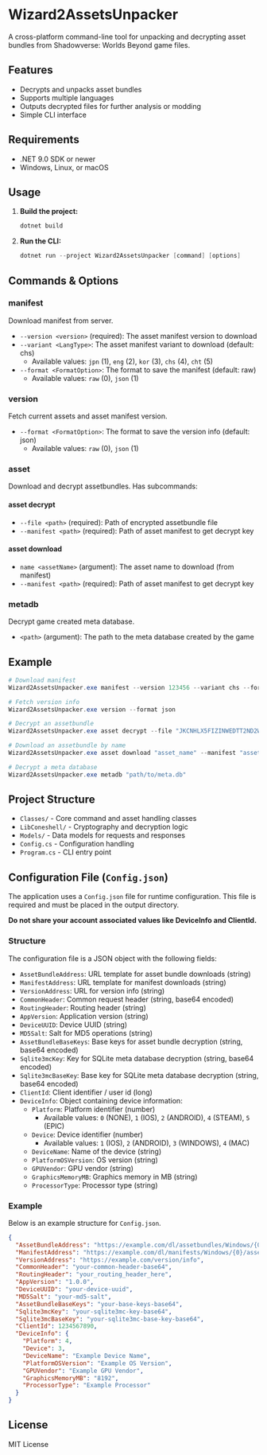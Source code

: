 # Wizard2AssetsUnpacker

A cross-platform command-line tool for unpacking and decrypting asset bundles from Shadowverse: Worlds Beyond game files.

## Features

- Decrypts and unpacks asset bundles
- Supports multiple languages
- Outputs decrypted files for further analysis or modding
- Simple CLI interface

## Requirements

- .NET 9.0 SDK or newer
- Windows, Linux, or macOS

## Usage

1. **Build the project:**

   ```powershell
   dotnet build
   ```

2. **Run the CLI:**

   ```powershell
   dotnet run --project Wizard2AssetsUnpacker [command] [options]
   ```

## Commands & Options

### manifest

Download manifest from server.

- `--version <version>` (required): The asset manifest version to download
- `--variant <LangType>`: The asset manifest variant to download (default: chs)
  - Available values: `jpn` (1), `eng` (2), `kor` (3), `chs` (4), `cht` (5)
- `--format <FormatOption>`: The format to save the manifest (default: raw)
  - Available values: `raw` (0), `json` (1)

### version

Fetch current assets and asset manifest version.

- `--format <FormatOption>`: The format to save the version info (default: json)
  - Available values: `raw` (0), `json` (1)

### asset

Download and decrypt assetbundles. Has subcommands:

#### asset decrypt

- `--file <path>` (required): Path of encrypted assetbundle file
- `--manifest <path>` (required): Path of asset manifest to get decrypt key

#### asset download

- `name <assetName>` (argument): The asset name to download (from manifest)
- `--manifest <path>` (required): Path of asset manifest to get decrypt key

### metadb

Decrypt game created meta database.

- `<path>` (argument): The path to the meta database created by the game

## Example

```powershell
# Download manifest
Wizard2AssetsUnpacker.exe manifest --version 123456 --variant chs --format json

# Fetch version info
Wizard2AssetsUnpacker.exe version --format json

# Decrypt an assetbundle
Wizard2AssetsUnpacker.exe asset decrypt --file "JKCNHLX5FIZINWEDTT2ND2WU4Y" --manifest "assetbundle.Chs.manifest"

# Download an assetbundle by name
Wizard2AssetsUnpacker.exe asset download "asset_name" --manifest "assetbundle.Chs.manifest"

# Decrypt a meta database
Wizard2AssetsUnpacker.exe metadb "path/to/meta.db"
```

## Project Structure

- `Classes/` - Core command and asset handling classes
- `LibConeshell/` - Cryptography and decryption logic
- `Models/` - Data models for requests and responses
- `Config.cs` - Configuration handling
- `Program.cs` - CLI entry point

## Configuration File (`Config.json`)

The application uses a `Config.json` file for runtime configuration. This file is required and must be placed in the output directory.

**Do not share your account associated values like DeviceInfo and ClientId.**

### Structure

The configuration file is a JSON object with the following fields:

- `AssetBundleAddress`: URL template for asset bundle downloads (string)
- `ManifestAddress`: URL template for manifest downloads (string)
- `VersionAddress`: URL for version info (string)
- `CommonHeader`: Common request header (string, base64 encoded)
- `RoutingHeader`: Routing header (string)
- `AppVersion`: Application version (string)
- `DeviceUUID`: Device UUID (string)
- `MD5Salt`: Salt for MD5 operations (string)
- `AssetBundleBaseKeys`: Base keys for asset bundle decryption (string, base64 encoded)
- `Sqlite3mcKey`: Key for SQLite meta database decryption (string, base64 encoded)
- `Sqlite3mcBaseKey`: Base key for SQLite meta database decryption (string, base64 encoded)
- `ClientId`: Client identifier / user id (long)
- `DeviceInfo`: Object containing device information:
  - `Platform`: Platform identifier (number)
    - Available values: `0` (NONE), `1` (IOS), `2` (ANDROID), `4` (STEAM), `5` (EPIC)
  - `Device`: Device identifier (number)
    - Available values: `1` (IOS), `2` (ANDROID), `3` (WINDOWS), `4` (MAC)
  - `DeviceName`: Name of the device (string)
  - `PlatformOSVersion`: OS version (string)
  - `GPUVendor`: GPU vendor (string)
  - `GraphicsMemoryMB`: Graphics memory in MB (string)
  - `ProcessorType`: Processor type (string)

### Example

Below is an example structure for `Config.json`.

```json
{
  "AssetBundleAddress": "https://example.com/dl/assetbundles/Windows/{0}/{1}",
  "ManifestAddress": "https://example.com/dl/manifests/Windows/{0}/assetbundle.{1}.manifest",
  "VersionAddress": "https://example.com/version/info",
  "CommonHeader": "your-common-header-base64",
  "RoutingHeader": "your_routing_header_here",
  "AppVersion": "1.0.0",
  "DeviceUUID": "your-device-uuid",
  "MD5Salt": "your-md5-salt",
  "AssetBundleBaseKeys": "your-base-keys-base64",
  "Sqlite3mcKey": "your-sqlite3mc-key-base64",
  "Sqlite3mcBaseKey": "your-sqlite3mc-base-key-base64",
  "ClientId": 1234567890,
  "DeviceInfo": {
    "Platform": 4,
    "Device": 3,
    "DeviceName": "Example Device Name",
    "PlatformOSVersion": "Example OS Version",
    "GPUVendor": "Example GPU Vendor",
    "GraphicsMemoryMB": "8192",
    "ProcessorType": "Example Processor"
  }
}
```

## License

MIT License
